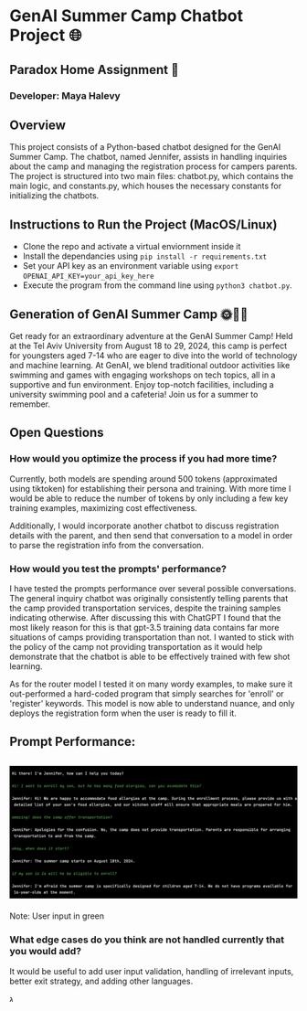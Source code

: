 
# GenAI Summer Camp Chatbot Project 🌐
## Paradox Home Assignment 👾

### Developer: Maya Halevy

## Overview
This project consists of a Python-based chatbot designed for the GenAI Summer Camp. The chatbot, named Jennifer, assists in handling inquiries about the camp and managing the registration process for campers parents. The project is structured into two main files: chatbot.py, which contains the main logic, and constants.py, which houses the necessary constants for initializing the chatbots.

## Instructions to Run the Project (MacOS/Linux)
- Clone the repo and activate a virtual enviornment inside it 
- Install the dependancies using `pip install -r requirements.txt`
- Set your API key as an environment variable using `export OPENAI_API_KEY=your_api_key_here`
- Execute the program from the command line using `python3 chatbot.py`. 

## Generation of GenAI Summer Camp 🌞🤖🌟
Get ready for an extraordinary adventure at the GenAI Summer Camp! Held at the Tel Aviv University from August 18 to 29, 2024, this camp is perfect for youngsters aged 7-14 who are eager to dive into the world of technology and machine learning. At GenAI, we blend traditional outdoor activities like swimming and games with engaging workshops on tech topics, all in a supportive and fun environment. Enjoy top-notch facilities, including a university swimming pool and a cafeteria! Join us for a summer to remember. 

## Open Questions

### How would you optimize the process if you had more time?

Currently, both models are spending around 500 tokens (approximated using tiktoken) for establishing their persona and training. With more time I would be able to reduce the number of tokens by only including a few key training examples, maximizing cost effectiveness. 

Additionally, I would incorporate another chatbot to discuss registration details with the parent, and then send that conversation to a model in order to parse the registration info from the conversation.

### How would you test the prompts' performance?

I have tested the prompts performance over several possible conversations. The general inquiry chatbot was originally consistently telling parents that the camp provided transportation services, despite the training samples indicating otherwise. After discussing this with ChatGPT I found that the most likely reason for this is that gpt-3.5 training data contains far more situations of camps providing transportation than not. I wanted to stick with the policy of the camp not providing transportation as it would help demonstrate that the chatbot is able to be effectively trained with few shot learning. 

As for the router model I tested it on many wordy examples, to make sure it out-performed a hard-coded program that simply searches for 'enroll' or 'register' keywords. This model is now able to understand nuance, and only deploys the registration form when the user is ready to fill it. 

**Prompt Performance:**
---
![conversation with Jennifer](chat_snapshot.jpg)
---
Note: User input in green

### What edge cases do you think are not handled currently that you would add?

It would be useful to add user input validation, handling of irrelevant inputs, better exit strategy, and adding other languages.



  ג

